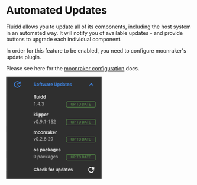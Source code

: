 # Automated Updates

Fluidd allows you to update all of its components, including the host system in an automated way.
It will notify you of available updates - and provide buttons to upgrade each individual component.

In order for this feature to be enabled, you need to configure moonraker's update plugin.

Please see here for the [moonraker configuration](../configuration/moonraker.md) docs.

![screenshot](../images/automated-updates.png)
